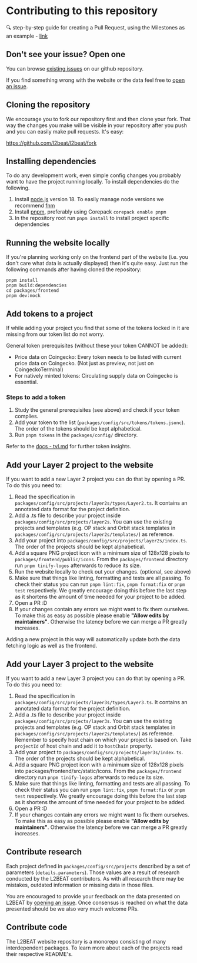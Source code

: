 # Contributing to this repository

🔍 step-by-step guide for creating a Pull Request, using the Milestones as an example -
[link](https://l2beat.notion.site/How-to-add-milestones-to-L2BEAT-0e8684a83c3c48ce8bc7b605d9c9a1bf)

## Don't see your issue? Open one

You can browse [existing issues](https://github.com/l2beat/l2beat/issues) on our github repository.

If you find something wrong with the website or the data feel free to
[open an issue](https://github.com/l2beat/l2beat/issues/new).

## Cloning the repository

We encourage you to fork our repository first and then clone your fork. That way the changes you
make will be visible in your repository after you push and you can easily make pull requests. It's
easy:

https://github.com/l2beat/l2beat/fork

## Installing dependencies

To do any development work, even simple config changes you probably want to have the project running
locally. To install dependencies do the following.

1. Install [node.js](https://nodejs.org/en/) version 18. To easily manage node versions we recommend
   [fnm](https://github.com/Schniz/fnm)
2. Install [pnpm](https://pnpm.io/installation#using-corepack), preferably using Corepack
   `corepack enable pnpm`
3. In the repository root run `pnpm install` to install project specific dependencies

## Running the website locally

If you're planning working only on the frontend part of the website (i.e. you don't care what data
is actually displayed) then it's quite easy. Just run the following commands after having cloned the
repository:

```
pnpm install
pnpm build:dependencies
cd packages/frontend
pnpm dev:mock
```

## Add tokens to a project

If while adding your project you find that some of the tokens locked in it are missing from our
token list do not worry.

General token prerequisites (without these your token CANNOT be added):
* Price data on Coingecko: Every token needs to be listed with current price data on Coingecko. (Not just as preview, not just on CoingeckoTerminal)
* For natively minted tokens: Circulating supply data on Coingecko is essential.

### Steps to add a token

1. Study the general prerequisites (see above) and check if your token complies.
2. Add your token to the list (`packages/config/src/tokens/tokens.jsonc`). The order of the tokens should be kept alphabetical.
3. Run `pnpm tokens` in the `packages/config/` directory.

Refer to the [docs - tvl.md](docs/tvl.md) for further token insights.

## Add your Layer 2 project to the website

If you want to add a new Layer 2 project you can do that by opening a PR. To do this you need to:

1. Read the specification in `packages/config/src/projects/layer2s/types/Layer2.ts`. It contains an annotated
   data format for the project definition.
2. Add a .ts file to describe your project inside `packages/config/src/projects/layer2s`. You can use the
   existing projects and templates (e.g. OP stack and Orbit stack templates in `packages/config/src/projects/layer2s/templates/`) as reference.
3. Add your project into `packages/config/src/projects/layer2s/index.ts`. The order of the projects should be
   kept alphabetical.
4. Add a square PNG project icon with a minimum size of 128x128 pixels to
   `packages/frontend/public/icons`. From the `packages/frontend` directory run `pnpm tinify-logos` afterwards to reduce its size.
5. Run the website locally to check out your changes. (optional, see above)
6. Make sure that things like linting, formatting and tests are all passing. To
   check their status you can run `pnpm lint:fix`, `pnpm format:fix` or `pnpm test`
   respectively. We greatly encourage doing this before the last step as it
   shortens the amount of time needed for your project to be added.
7. Open a PR :D
8. If your changes contain any errors we might want to fix them ourselves. To
   make this as easy as possible please enable **"Allow edits by maintainers"**.
   Otherwise the latency before we can merge a PR greatly increases.

Adding a new project in this way will automatically update both the data fetching logic as well as
the frontend.

## Add your Layer 3 project to the website

If you want to add a new Layer 3 project you can do that by opening a PR. To do this you need to:

1. Read the specification in `packages/config/src/projects/layer3s/types/Layer3.ts`. It contains an annotated
   data format for the project definition.
2. Add a .ts file to describe your project inside `packages/config/src/projects/layer3s`. You can use the
   existing projects and templates (e.g. OP stack and Orbit stack templates in `packages/config/src/projects/layer2s/templates/`) as reference. Remember to specify host chain on which your project is based on.
   Take `projectId` of host chain and add it to `hostChain` property.
3. Add your project to `packages/config/src/projects/layer3s/index.ts`. The order of the projects should be
   kept alphabetical.
4. Add a square PNG project icon with a minimum size of 128x128 pixels into
   packages/frontend/src/static/icons. From the `packages/frontend` directory
   run `pnpm tinify-logos` afterwards to reduce its size.
6. Make sure that things like linting, formatting and tests are all passing. To
   check their status you can run `pnpm lint:fix`, `pnpm format:fix` or `pnpm test`
   respectively. We greatly encourage doing this before the last step as it
   shortens the amount of time needed for your project to be added.
7. Open a PR :D
8. If your changes contain any errors we might want to fix them ourselves. To
   make this as easy as possible please enable **"Allow edits by maintainers"**.
   Otherwise the latency before we can merge a PR greatly increases.

## Contribute research

Each project defined in `packages/config/src/projects` described by a set of parameters
(`details.parameters`). Those values are a result of research conducted by the L2BEAT contributors.
As with all research there may be mistakes, outdated information or missing data in those files.

You are encouraged to provide your feedback on the data presented on L2BEAT by
[opening an issue](https://github.com/l2beat/l2beat/issues/new). Once consensus is reached on what
the data presented should be we also very much welcome PRs.

## Contribute code

The L2BEAT website repository is a monorepo consisting of many interdependent packages. To learn more about each of the projects read their respective README's.
